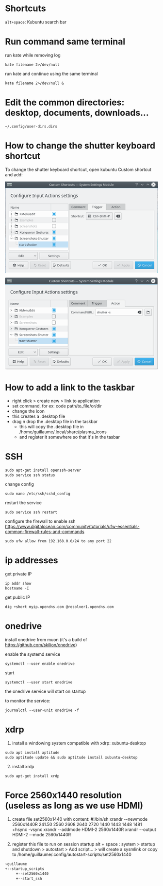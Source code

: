# Shortcuts

`alt+space`: Kubuntu search bar



# Run command same terminal

run kate while removing log
```
kate filename 2>/dev/null
```

run kate and continue using the same terminal
```
kate filename 2>/dev/null &
```


# Edit the common directories: desktop, documents, downloads...
```
~/.config/user-dirs.dirs
```


# How to change the shutter keyboard shortcut

To change the shutter keyboard shortcut, open kubuntu Custom shortcut and add:

![](my-linux-cheatsheet.md.img/2018-06-05-13-17-49.png)

![](my-linux-cheatsheet.md.img/2018-06-05-13-19-52.png)


# How to add a link to the taskbar

- right click > create new > link to application
- set command, for ex: code path/to_file/or/dir
- change the icon
- this creates a .desktop file
- drag n drop the .desktop file in the taskbar 
  - this will copy the .desktop file in /home/guillaume/.local/share/plasma_icons
  - and register it somewhere so that it's in the tasbar


# SSH

```
sudo apt-get install openssh-server
sudo service ssh status
```

change config
```
sudo nano /etc/ssh/sshd_config
```

restart the service
```
sudo service ssh restart
```

configure the firewall to enable ssh<br>
https://www.digitalocean.com/community/tutorials/ufw-essentials-common-firewall-rules-and-commands
```
sudo ufw allow from 192.168.0.0/24 to any port 22
```


# ip addresses

get private IP
```
ip addr show
hostname -I
```

get public IP
```
dig +short myip.opendns.com @resolver1.opendns.com
```


# onedrive

install onedrive from muon (it's a build of https://github.com/skilion/onedrive)

enable the systemd service
```
systemctl --user enable onedrive
```

start
```
systemctl --user start onedrive
```

the onedrive service will start on startup

to monitor the service:
```
journalctl --user-unit onedrive -f
```


# xdrp

1. install a windowing system compatible with xdrp: xubuntu-desktop
```
sudo apt install aptitude
sudo aptitude update && sudo aptitude install xubuntu-desktop
```

2. install xrdp
```
sudo apt-get install xrdp
```


# Force 2560x1440 resolution (useless as long as we use HDMI)

1. create file set2560x1440 with content:
#!/bin/sh
xrandr --newmode 2560x1440R 241.50 2560 2608 2640 2720 1440 1443 1448 1481 +hsync -vsync
xrandr --addmode HDMI-2 2560x1440R
xrandr --output HDMI-2 --mode 2560x1440R

2. register this file to run on session startup
alt + space : system > startup and shutdown > autostart > Add script... > 
will create a sysmlink or copy to
/home/guillaume/.config/autostart-scripts/set2560x1440

``` 
~guillaume
+--startup_scripts
     +--set2560x1440
     +--start_ssh
```

